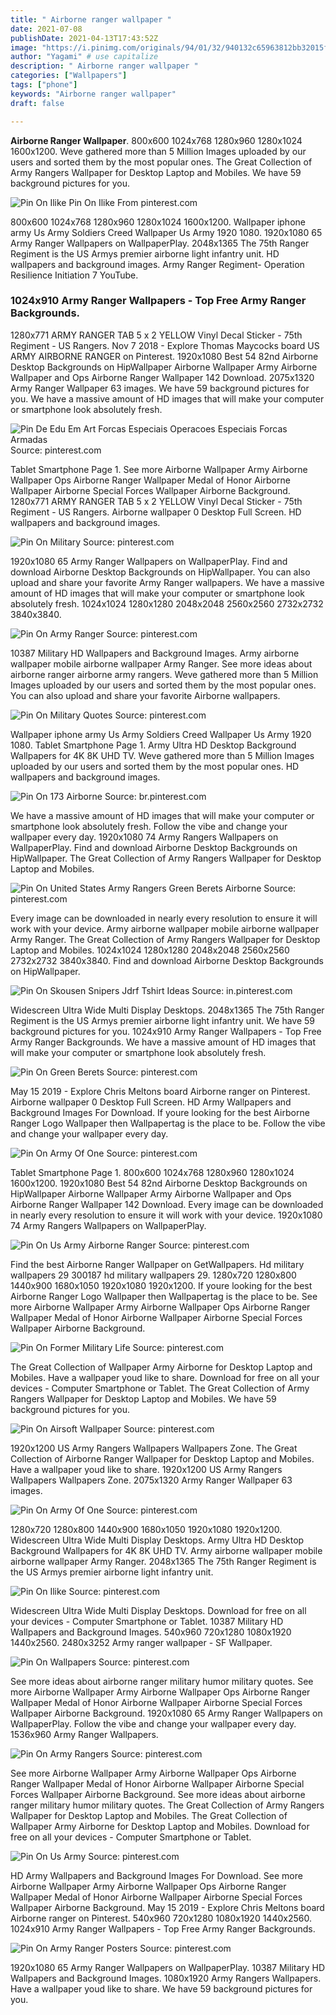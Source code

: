 ```yaml
---
title: " Airborne ranger wallpaper "
date: 2021-07-08
publishDate: 2021-04-13T17:43:52Z
image: "https://i.pinimg.com/originals/94/01/32/940132c65963812bb32015f7f92f7e54.jpg"
author: "Yagami" # use capitalize
description: " Airborne ranger wallpaper "
categories: ["Wallpapers"]
tags: ["phone"]
keywords: "Airborne ranger wallpaper"
draft: false

---
```



**Airborne Ranger Wallpaper**. 800x600 1024x768 1280x960 1280x1024 1600x1200. Weve gathered more than 5 Million Images uploaded by our users and sorted them by the most popular ones. The Great Collection of Army Rangers Wallpaper for Desktop Laptop and Mobiles. We have 59 background pictures for you.

![Pin On Ilike](https://i.pinimg.com/originals/ae/ec/85/aeec858a2bbb5c330a7607ea946be13c.jpg "Pin On Ilike")
Pin On Ilike From pinterest.com


800x600 1024x768 1280x960 1280x1024 1600x1200. Wallpaper iphone army Us Army Soldiers Creed Wallpaper Us Army 1920 1080. 1920x1080 65 Army Ranger Wallpapers on WallpaperPlay. 2048x1365 The 75th Ranger Regiment is the US Armys premier airborne light infantry unit. HD wallpapers and background images. Army Ranger Regiment- Operation Resilience Initiation 7 YouTube.

### 1024x910 Army Ranger Wallpapers - Top Free Army Ranger Backgrounds.

1280x771 ARMY RANGER TAB 5 x 2 YELLOW Vinyl Decal Sticker - 75th Regiment - US Rangers. Nov 7 2018 - Explore Thomas Maycocks board US ARMY AIRBORNE RANGER on Pinterest. 1920x1080 Best 54 82nd Airborne Desktop Backgrounds on HipWallpaper Airborne Wallpaper Army Airborne Wallpaper and Ops Airborne Ranger Wallpaper 142 Download. 2075x1320 Army Ranger Wallpaper 63 images. We have 59 background pictures for you. We have a massive amount of HD images that will make your computer or smartphone look absolutely fresh.


![Pin De Edu Em Art Forcas Especiais Operacoes Especiais Forcas Armadas](https://i.pinimg.com/736x/f4/a6/5b/f4a65b6047f24dab3038744b1f9375c3.jpg "Pin De Edu Em Art Forcas Especiais Operacoes Especiais Forcas Armadas")
Source: pinterest.com

Tablet Smartphone Page 1. See more Airborne Wallpaper Army Airborne Wallpaper Ops Airborne Ranger Wallpaper Medal of Honor Airborne Wallpaper Airborne Special Forces Wallpaper Airborne Background. 1280x771 ARMY RANGER TAB 5 x 2 YELLOW Vinyl Decal Sticker - 75th Regiment - US Rangers. Airborne wallpaper 0 Desktop Full Screen. HD wallpapers and background images.

![Pin On Military](https://i.pinimg.com/originals/49/f8/12/49f812e9729f0c51b166b214124cb625.jpg "Pin On Military")
Source: pinterest.com

1920x1080 65 Army Ranger Wallpapers on WallpaperPlay. Find and download Airborne Desktop Backgrounds on HipWallpaper. You can also upload and share your favorite Army Ranger wallpapers. We have a massive amount of HD images that will make your computer or smartphone look absolutely fresh. 1024x1024 1280x1280 2048x2048 2560x2560 2732x2732 3840x3840.

![Pin On Army Ranger](https://i.pinimg.com/originals/fb/f9/27/fbf927ba306f52ff149abeec2a1b99b2.jpg "Pin On Army Ranger")
Source: pinterest.com

10387 Military HD Wallpapers and Background Images. Army airborne wallpaper mobile airborne wallpaper Army Ranger. See more ideas about airborne ranger airborne army rangers. Weve gathered more than 5 Million Images uploaded by our users and sorted them by the most popular ones. You can also upload and share your favorite Airborne wallpapers.

![Pin On Military Quotes](https://i.pinimg.com/originals/54/17/89/541789e93741e27648a9f4c1409cd793.jpg "Pin On Military Quotes")
Source: pinterest.com

Wallpaper iphone army Us Army Soldiers Creed Wallpaper Us Army 1920 1080. Tablet Smartphone Page 1. Army Ultra HD Desktop Background Wallpapers for 4K 8K UHD TV. Weve gathered more than 5 Million Images uploaded by our users and sorted them by the most popular ones. HD wallpapers and background images.

![Pin On 173 Airborne](https://i.pinimg.com/originals/f1/64/62/f164623a839d93cf55bed7c5c95da9b1.jpg "Pin On 173 Airborne")
Source: br.pinterest.com

We have a massive amount of HD images that will make your computer or smartphone look absolutely fresh. Follow the vibe and change your wallpaper every day. 1920x1080 74 Army Rangers Wallpapers on WallpaperPlay. Find and download Airborne Desktop Backgrounds on HipWallpaper. The Great Collection of Army Rangers Wallpaper for Desktop Laptop and Mobiles.

![Pin On United States Army Rangers Green Berets Airborne](https://i.pinimg.com/originals/72/5d/3d/725d3d735074a37c5e8d50180541c374.jpg "Pin On United States Army Rangers Green Berets Airborne")
Source: pinterest.com

Every image can be downloaded in nearly every resolution to ensure it will work with your device. Army airborne wallpaper mobile airborne wallpaper Army Ranger. The Great Collection of Army Rangers Wallpaper for Desktop Laptop and Mobiles. 1024x1024 1280x1280 2048x2048 2560x2560 2732x2732 3840x3840. Find and download Airborne Desktop Backgrounds on HipWallpaper.

![Pin On Skousen Snipers Jdrf Tshirt Ideas](https://i.pinimg.com/originals/99/1e/04/991e044b8042ef73154e83521ca9027e.png "Pin On Skousen Snipers Jdrf Tshirt Ideas")
Source: in.pinterest.com

Widescreen Ultra Wide Multi Display Desktops. 2048x1365 The 75th Ranger Regiment is the US Armys premier airborne light infantry unit. We have 59 background pictures for you. 1024x910 Army Ranger Wallpapers - Top Free Army Ranger Backgrounds. We have a massive amount of HD images that will make your computer or smartphone look absolutely fresh.

![Pin On Green Berets](https://i.pinimg.com/originals/77/95/c6/7795c66946f8a54881fd92379d659369.jpg "Pin On Green Berets")
Source: pinterest.com

May 15 2019 - Explore Chris Meltons board Airborne ranger on Pinterest. Airborne wallpaper 0 Desktop Full Screen. HD Army Wallpapers and Background Images For Download. If youre looking for the best Airborne Ranger Logo Wallpaper then Wallpapertag is the place to be. Follow the vibe and change your wallpaper every day.

![Pin On Army Of One](https://i.pinimg.com/originals/9a/6d/f6/9a6df60fe74f870251e43f3dfacdaf2b.jpg "Pin On Army Of One")
Source: pinterest.com

Tablet Smartphone Page 1. 800x600 1024x768 1280x960 1280x1024 1600x1200. 1920x1080 Best 54 82nd Airborne Desktop Backgrounds on HipWallpaper Airborne Wallpaper Army Airborne Wallpaper and Ops Airborne Ranger Wallpaper 142 Download. Every image can be downloaded in nearly every resolution to ensure it will work with your device. 1920x1080 74 Army Rangers Wallpapers on WallpaperPlay.

![Pin On Us Army Airborne Ranger](https://i.pinimg.com/originals/4f/1b/2f/4f1b2f7947c51a3cb004a42276ba94e5.jpg "Pin On Us Army Airborne Ranger")
Source: pinterest.com

Find the best Airborne Ranger Wallpaper on GetWallpapers. Hd military wallpapers 29 300187 hd military wallpapers 29. 1280x720 1280x800 1440x900 1680x1050 1920x1080 1920x1200. If youre looking for the best Airborne Ranger Logo Wallpaper then Wallpapertag is the place to be. See more Airborne Wallpaper Army Airborne Wallpaper Ops Airborne Ranger Wallpaper Medal of Honor Airborne Wallpaper Airborne Special Forces Wallpaper Airborne Background.

![Pin On Former Military Life](https://i.pinimg.com/originals/96/71/54/967154bfa4b748150f4acdd76bc99971.jpg "Pin On Former Military Life")
Source: pinterest.com

The Great Collection of Wallpaper Army Airborne for Desktop Laptop and Mobiles. Have a wallpaper youd like to share. Download for free on all your devices - Computer Smartphone or Tablet. The Great Collection of Army Rangers Wallpaper for Desktop Laptop and Mobiles. We have 59 background pictures for you.

![Pin On Airsoft Wallpaper](https://i.pinimg.com/originals/bc/80/70/bc8070425c1423c15b91c614420adc29.jpg "Pin On Airsoft Wallpaper")
Source: pinterest.com

1920x1200 US Army Rangers Wallpapers Wallpapers Zone. The Great Collection of Airborne Ranger Wallpaper for Desktop Laptop and Mobiles. Have a wallpaper youd like to share. 1920x1200 US Army Rangers Wallpapers Wallpapers Zone. 2075x1320 Army Ranger Wallpaper 63 images.

![Pin On Army Of One](https://i.pinimg.com/originals/8a/5c/71/8a5c71bf6b4d7dc28eabb5d2e27f4bcc.jpg "Pin On Army Of One")
Source: pinterest.com

1280x720 1280x800 1440x900 1680x1050 1920x1080 1920x1200. Widescreen Ultra Wide Multi Display Desktops. Army Ultra HD Desktop Background Wallpapers for 4K 8K UHD TV. Army airborne wallpaper mobile airborne wallpaper Army Ranger. 2048x1365 The 75th Ranger Regiment is the US Armys premier airborne light infantry unit.

![Pin On Ilike](https://i.pinimg.com/originals/ae/ec/85/aeec858a2bbb5c330a7607ea946be13c.jpg "Pin On Ilike")
Source: pinterest.com

Widescreen Ultra Wide Multi Display Desktops. Download for free on all your devices - Computer Smartphone or Tablet. 10387 Military HD Wallpapers and Background Images. 540x960 720x1280 1080x1920 1440x2560. 2480x3252 Army ranger wallpaper - SF Wallpaper.

![Pin On Wallpapers](https://i.pinimg.com/474x/5f/8c/27/5f8c27555010697c047fb52a073cac39.jpg "Pin On Wallpapers")
Source: pinterest.com

See more ideas about airborne ranger military humor military quotes. See more Airborne Wallpaper Army Airborne Wallpaper Ops Airborne Ranger Wallpaper Medal of Honor Airborne Wallpaper Airborne Special Forces Wallpaper Airborne Background. 1920x1080 65 Army Ranger Wallpapers on WallpaperPlay. Follow the vibe and change your wallpaper every day. 1536x960 Army Ranger Wallpapers.

![Pin On Army Rangers](https://i.pinimg.com/originals/32/40/5d/32405d849ce8c51fdb6ae42ac0772fee.jpg "Pin On Army Rangers")
Source: pinterest.com

See more Airborne Wallpaper Army Airborne Wallpaper Ops Airborne Ranger Wallpaper Medal of Honor Airborne Wallpaper Airborne Special Forces Wallpaper Airborne Background. See more ideas about airborne ranger military humor military quotes. The Great Collection of Army Rangers Wallpaper for Desktop Laptop and Mobiles. The Great Collection of Wallpaper Army Airborne for Desktop Laptop and Mobiles. Download for free on all your devices - Computer Smartphone or Tablet.

![Pin On Us Army](https://i.pinimg.com/originals/96/e5/01/96e50100f087ec305aabe08546d28d4d.png "Pin On Us Army")
Source: pinterest.com

HD Army Wallpapers and Background Images For Download. See more Airborne Wallpaper Army Airborne Wallpaper Ops Airborne Ranger Wallpaper Medal of Honor Airborne Wallpaper Airborne Special Forces Wallpaper Airborne Background. May 15 2019 - Explore Chris Meltons board Airborne ranger on Pinterest. 540x960 720x1280 1080x1920 1440x2560. 1024x910 Army Ranger Wallpapers - Top Free Army Ranger Backgrounds.

![Pin On Army Ranger Posters](https://i.pinimg.com/originals/94/01/32/940132c65963812bb32015f7f92f7e54.jpg "Pin On Army Ranger Posters")
Source: pinterest.com

1920x1080 65 Army Ranger Wallpapers on WallpaperPlay. 10387 Military HD Wallpapers and Background Images. 1080x1920 Army Rangers Wallpapers. Have a wallpaper youd like to share. We have 59 background pictures for you.

